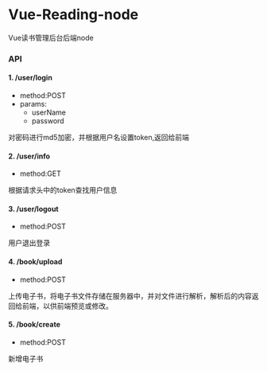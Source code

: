 # Vue-Reading-node
Vue读书管理后台后端node

### API
#### 1. /user/login
- method:POST
- params:
  - userName
  - password
  
对密码进行md5加密，并根据用户名设置token,返回给前端

#### 2. /user/info
- method:GET 

根据请求头中的token查找用户信息

#### 3. /user/logout
- method:POST 

用户退出登录

#### 4. /book/upload
- method:POST 

上传电子书，将电子书文件存储在服务器中，并对文件进行解析，解析后的内容返回给前端，以供前端预览或修改。

#### 5. /book/create 
- method:POST 

新增电子书
